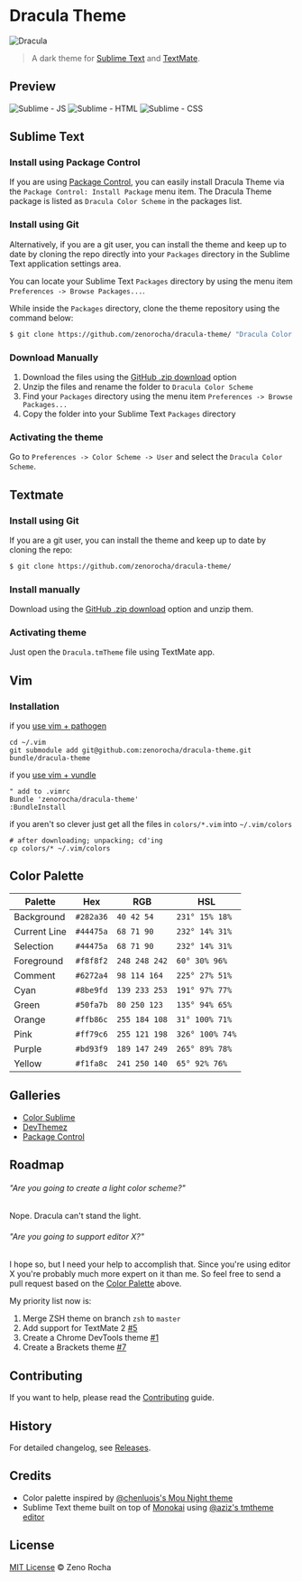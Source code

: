 # Dracula Theme

![Dracula](http://f.cl.ly/items/11430u1b270p0e181p2E/dracula.gif)

> A dark theme for [Sublime Text](http://www.sublimetext.com/3) and [TextMate](http://macromates.com/).

## Preview

![Sublime - JS](http://f.cl.ly/items/0e1B473u0w341P2e3z3Z/dracula-js.png)
![Sublime - HTML](http://f.cl.ly/items/292X1D2f0N1w0i0P2n3u/dracula-html.png)
![Sublime - CSS](http://f.cl.ly/items/0P09431x012A0f3B3V1b/dracula-css.png)

## Sublime Text

### Install using Package Control

If you are using [Package Control](http://wbond.net/sublime_packages/package_control), you can easily install Dracula Theme via the `Package Control: Install Package` menu item. The Dracula Theme package is listed as `Dracula Color Scheme` in the packages list.

### Install using Git

Alternatively, if you are a git user, you can install the theme and keep up to date by cloning the repo directly into your `Packages` directory in the Sublime Text application settings area.

You can locate your Sublime Text `Packages` directory by using the menu item `Preferences -> Browse Packages...`.

While inside the `Packages` directory, clone the theme repository using the command below:

```sh
$ git clone https://github.com/zenorocha/dracula-theme/ "Dracula Color Scheme"
```

### Download Manually

1. Download the files using the [GitHub .zip download](https://github.com/zenorocha/dracula-theme/archive/master.zip) option
2. Unzip the files and rename the folder to `Dracula Color Scheme`
3. Find your `Packages` directory using the menu item  `Preferences -> Browse Packages...`
4. Copy the folder into your Sublime Text `Packages` directory

### Activating the theme

Go to `Preferences -> Color Scheme -> User` and select the `Dracula Color Scheme`.

## Textmate

### Install using Git

If you are a git user, you can install the theme and keep up to date by cloning the repo:

```sh
$ git clone https://github.com/zenorocha/dracula-theme/
```

### Install manually

Download using the [GitHub .zip download](https://github.com/zenorocha/dracula-theme/archive/master.zip) option and unzip them.</p>

### Activating theme

Just open the `Dracula.tmTheme` file using TextMate app.

## Vim

### Installation

if you [use vim + pathogen](http://vimcasts.org/episodes/synchronizing-plugins-with-git-submodules-and-pathogen/)

    cd ~/.vim
    git submodule add git@github.com:zenorocha/dracula-theme.git bundle/dracula-theme

if you [use vim + vundle](https://github.com/gmarik/vundle)

    " add to .vimrc
    Bundle 'zenorocha/dracula-theme'
    :BundleInstall

if you aren't so clever just get all the files in `colors/*.vim` into
  `~/.vim/colors`

    # after downloading; unpacking; cd'ing
    cp colors/* ~/.vim/colors

## Color Palette

Palette      | Hex       | RGB           | HSL
---          | ---       | ---           | ---
Background   | `#282a36` | `40 42 54`    | `231° 15% 18%` 
Current Line | `#44475a` | `68 71 90`    | `232° 14% 31%` 
Selection    | `#44475a` | `68 71 90`    | `232° 14% 31%` 
Foreground   | `#f8f8f2` | `248 248 242` | `60° 30% 96%` 
Comment      | `#6272a4` | `98 114 164`  | `225° 27% 51%` 
Cyan         | `#8be9fd` | `139 233 253` | `191° 97% 77%` 
Green        | `#50fa7b` | `80 250 123`  | `135° 94% 65%` 
Orange       | `#ffb86c` | `255 184 108` | `31° 100% 71%` 
Pink         | `#ff79c6` | `255 121 198` | `326° 100% 74%` 
Purple       | `#bd93f9` | `189 147 249` | `265° 89% 78%` 
Yellow       | `#f1fa8c` | `241 250 140` | `65° 92% 76%` 

## Galleries

* [Color Sublime](http://colorsublime.com/)
* [DevThemez](http://devthemez.com/themes/dracula)
* [Package Control](https://sublime.wbond.net/packages/Dracula%20Color%20Scheme)

## Roadmap

###### "Are you going to create a light color scheme?"

Nope. Dracula can't stand the light.

###### "Are you going to support editor X?"

I hope so, but I need your help to accomplish that. Since you're using editor X you're probably much more expert on it than me. So feel free to send a pull request based on the [Color Palette](#color-palette) above.

My priority list now is:

1. Merge ZSH theme on branch `zsh` to `master`
2. Add support for TextMate 2 [#5](https://github.com/zenorocha/dracula-theme/issues/5)
3. Create a Chrome DevTools theme [#1](https://github.com/zenorocha/dracula-theme/issues/1)
4. Create a Brackets theme [#7](https://github.com/zenorocha/dracula-theme/issues/1)

## Contributing

If you want to help, please read the [Contributing](https://github.com/zenorocha/dracula-theme/blob/master/CONTRIBUTING.md) guide.

## History

For detailed changelog, see [Releases](https://github.com/zenorocha/dracula-theme/releases).

## Credits

* Color palette inspired by [@chenluois's Mou Night theme](http://mouapp.com/)
* Sublime Text theme built on top of [Monokai](http://tmtheme-editor.herokuapp.com/#/Monokai-sublime) using [@aziz's tmtheme editor](http://tmtheme-editor.herokuapp.com/)

## License

[MIT License](http://zenorocha.mit-license.org/) © Zeno Rocha
